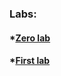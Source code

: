 ### Labs: 
####  *[Zero lab](https://otm-pro.github.io/InternetProgramming/lab0/)
####  *[First lab](https://otm-pro.github.io/InternetProgramming/lab0/)
